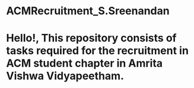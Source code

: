 # ACMRecruitment_S.Sreenandan
# Hello!, This repository consists of tasks required for the recruitment in ACM student chapter in Amrita Vishwa Vidyapeetham.
